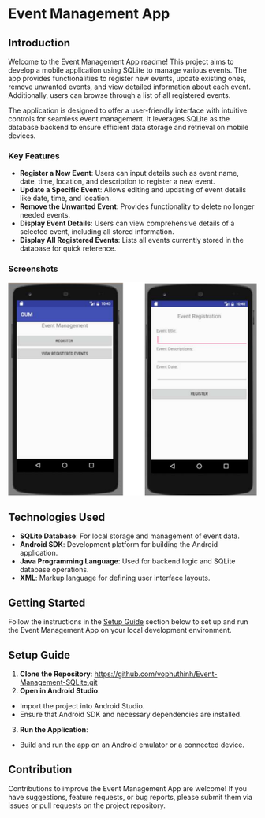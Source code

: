 # Event Management App

## Introduction

Welcome to the Event Management App readme! This project aims to develop a mobile application using SQLite to manage various events. The app provides functionalities to register new events, update existing ones, remove unwanted events, and view detailed information about each event. Additionally, users can browse through a list of all registered events.

The application is designed to offer a user-friendly interface with intuitive controls for seamless event management. It leverages SQLite as the database backend to ensure efficient data storage and retrieval on mobile devices.

### Key Features

-   **Register a New Event**: Users can input details such as event name, date, time, location, and description to register a new event.
-   **Update a Specific Event**: Allows editing and updating of event details like date, time, and location.
-   **Remove the Unwanted Event**: Provides functionality to delete no longer needed events.
-   **Display Event Details**: Users can view comprehensive details of a selected event, including all stored information.
-   **Display All Registered Events**: Lists all events currently stored in the database for quick reference.

### Screenshots

![All Events](./assets/image/EventManagementSQLite.png)

## Technologies Used

-   **SQLite Database**: For local storage and management of event data.
-   **Android SDK**: Development platform for building the Android application.
-   **Java Programming Language**: Used for backend logic and SQLite database operations.
-   **XML**: Markup language for defining user interface layouts.

## Getting Started

Follow the instructions in the [Setup Guide](#setup-guide) section below to set up and run the Event Management App on your local development environment.

## Setup Guide

1. **Clone the Repository**:
   https://github.com/vophuthinh/Event-Management-SQLite.git
2. **Open in Android Studio**:

-   Import the project into Android Studio.
-   Ensure that Android SDK and necessary dependencies are installed.

3. **Run the Application**:

-   Build and run the app on an Android emulator or a connected device.

## Contribution

Contributions to improve the Event Management App are welcome! If you have suggestions, feature requests, or bug reports, please submit them via issues or pull requests on the project repository.
